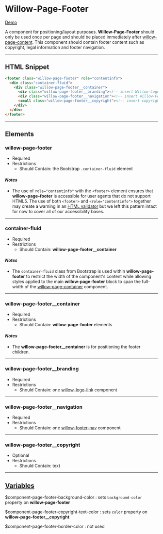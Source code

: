 # **Willow-Page-Footer**

[Demo](https://unumux.github.io/willow-testing-site/components/page-footer.html)

A component for positioning/layout purposes. **Willow-Page-Footer** should only be used once per page and should be placed immediately after [willow-page-content](../page-content). This component should contain footer content such as copyright, legal information and footer navigation.

---

## HTML Snippet

```html
<footer class="willow-page-footer" role="contentinfo">
  <div class="container-fluid">
    <div class="willow-page-footer__container">
      <div class="willow-page-footer__branding"><!-- insert Willow-Logo-Link Component --></div>
      <div class="willow-page-footer__navigation"><!-- insert Willow-Footer-Nav Component Here --></div>
      <small class="willow-page-footer__copyright"><!-- insert copyright text here --></small>
    </div>
  </div>
</footer>
```

---

## Elements

### willow-page-footer

- Required
- Restrictions
  - Should Contain: the Bootstrap `.container-fluid` element

#### _Notes_

- The use of `role="contentinfo"` with the `<footer>` element ensures that **willow-page-footer** is accessible for user agents that do not support HTML5. The use of both `<footer>` and `<role="contentinfo">` together may create a warning in an [HTML validator](https://validator.w3.org/) but we left this pattern intact for now to cover all of our accessibility bases.

---

### container-fluid

- Required
- Restrictions
  - Should Contain: **willow-page-footer__container**

#### _Notes_

- The `container-fluid` class from Bootstrap is used within **willow-page-footer** to restrict the width of the component's content while allowing styles applied to the main **willow-page-footer** block to span the full-width of the [willow-page-container](../page-container) component.

---

### willow-page-footer__container

  - Required
  - Restrictions
    - Should Contain: **willow-page-footer** elements

#### _Notes_

- The **willow-page-footer__container** is for positioning the footer children.

---

### willow-page-footer__branding

- Required
- Restrictions
  - Should Contain: one [willow-logo-link](../logo-link) component

---

### willow-page-footer__navigation

- Required
- Restrictions
  - Should Contain: one [willow-footer-nav](../footer-nav) component

---

### willow-page-footer__copyright

- Optional
- Restrictions
  - Should Contain: text

---

## [Variables](./styles/_default-variables.scss)

$component-page-footer-background-color : sets `background-color` property on **willow-page-footer**

$component-page-footer-copyright-text-color : sets `color` property on **willow-page-footer__copyright**

$component-page-footer-border-color : not used
